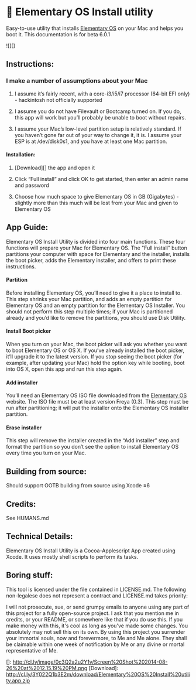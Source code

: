 # :penguin: Elementary OS Install utility

Easy-to-use utility that installs [Elementary OS][] on your Mac and
helps you boot it. This documentation is for beta 6.0.1

![][]

## Instructions:

### I make a number of assumptions about your Mac

1.  I assume it’s fairly recent, with a core-i3/i5/i7 processor (64-bit
    EFI only) - hackintosh not officially supported

2.  I assume you do not have Filevault or Bootcamp turned on. If you do,
    this app will work but you’ll probably be unable to boot without
    repairs.

3.  I assume your Mac’s low-level partition setup is relatively
    standard. If you haven’t gone far out of your way to change it, it
    is. I assume your ESP is at /dev/disk0s1, and you have at least one
    Mac partition.

#### Installation:

1.  [Download][] the app and open it

2.  Click “Full install” and click OK to get started, then enter an
    admin name and password

3.  Choose how much space to give Elementary OS in GB (Gigabytes) -
    slightly more than this much will be lost from your Mac and given to
    Elementary OS

## App Guide:

Elementary OS Install Utility is divided into four main functions. These
four functions will prepare your Mac for Elementary OS. The "Full
install” button partitions your computer with space for Elementary and
the installer, installs the boot picker, adds the Elementary installer,
and offers to print these instructions.

#### Partition

Before installing Elementary OS, you’ll need to give it a place to
install to. This step shrinks your Mac partition, and adds an empty
partition for Elementary OS and an empty partition for the Elementary OS
Installer. You should not perform this step multiple times; if your Mac
is partitioned already and you’d like to remove the partitions, you
should use Disk Utility.

#### Install Boot picker

When you turn on your Mac, the boot picker will ask you whether you want
to boot Elementary OS or OS X. If you’ve already installed the boot
picker, it’ll upgrade it to the latest version. If you stop seeing the
boot picker (for example, after updating your Mac) hold the option key
while booting, boot into OS X, open this app and run this step again.

#### Add installer

You’ll need an Elementary OS ISO file downloaded from the [Elementary
OS][] website. The ISO file must be at least version Freya (0.3). This
step must be run after partitioning; it will put the installer onto the
Elementary OS installer partition.

#### Erase installer

This step will remove the installer created in the “Add installer” step
and format the partition so you don’t see the option to install
Elementary OS every time you turn on your Mac.

## Building from source:

Should support OOTB building from source using Xcode ≥6

## Credits:

See HUMANS.md

## Technical Details:

Elementary OS Install Utility is a Cocoa-Applescript App created using
Xcode. It uses mostly shell scripts to perform its tasks.

## Boring stuff:

This tool is licensed under the file contained in LICENSE.md. The
following non-legalese does not represent a contract and LICENSE.md
takes priority:

I will not prosecute, sue, or send grumpy emails to anyone using any
part of this project for a fully open-source project. I ask that you
mention me in credits, or your README, or somewhere like that if you do
use this. If you make money with this, it's cool as long as you've made
some changes. You absolutely may not sell this on its own. By using this
project you surrender your immortal souls, now and forevermore, to Me
and Me alone. They shall be claimable within one week of notification by
Me or any divine or mortal representative of Me.

  [Elementary OS]: http://elementaryos.org
  []: http://cl.ly/image/0c3Q2a2u2Y1y/Screen%20Shot%202014-08-26%20at%2012.15.19%20PM.png
  [Download]: http://cl.ly/3Y022Q1b3E2m/download/Elementary%20OS%20Install%20utility.app.zip
